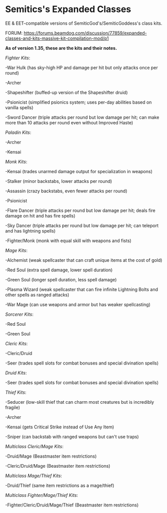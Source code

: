 # Semitics's Expanded Classes
EE &amp; EET-compatible versions of SemiticGod's/SemiticGoddess's class kits.

FORUM: https://forums.beamdog.com/discussion/77859/expanded-classes-and-kits-massive-kit-compilation-mod/p1

**As of version 1.35, these are the kits and their notes.**

_Fighter Kits_:

-War Hulk (has sky-high HP and damage per hit but only attacks once per round)

-Archer

-Shapeshifter (buffed-up version of the Shapeshifter druid)

-Psionicist (simplified psionics system; uses per-day abilities based on vanilla spells)

-Sword Dancer (triple attacks per round but low damage per hit; can make more than 10 attacks per round even without Improved Haste)

_Paladin Kits_:

-Archer

-Kensai

_Monk Kits_:

-Kensai (trades unarmed damage output for specialization in weapons)

-Stalker (minor backstabs, lower attacks per round)

-Assassin (crazy backstabs, even fewer attacks per round)

-Psionicist

-Flare Dancer (triple attacks per round but low damage per hit; deals fire damage on hit and has fire spells)

-Sky Dancer (triple attacks per round but low damage per hit; can teleport and has lightning spells)

-Fighter/Monk (monk with equal skill with weapons and fists)

_Mage Kits_:

-Alchemist (weak spellcaster that can craft unique items at the cost of gold)

-Red Soul (extra spell damage, lower spell duration)

-Green Soul (longer spell duration, less spell damage)

-Plasma Wizard (weak spellcaster that can fire infinite Lightning Bolts and other spells as ranged attacks)

-War Mage (can use weapons and armor but has weaker spellcasting)

_Sorcerer Kits_:

-Red Soul

-Green Soul

_Cleric Kits_:

-Cleric/Druid

-Seer (trades spell slots for combat bonuses and special divination spells)

_Druid Kits_:

-Seer (trades spell slots for combat bonuses and special divination spells)

_Thief Kits_:

-Seducer (low-skill thief that can charm most creatures but is incredibly fragile)

-Archer

-Kensai (gets Critical Strike instead of Use Any Item)

-Sniper (can backstab with ranged weapons but can't use traps)

_Multiclass Cleric/Mage Kits_:

-Druid/Mage (Beastmaster item restrictions)

-Cleric/Druid/Mage (Beastmaster item restrictions)

_Multiclass Mage/Thief Kits_:

-Druid/Thief (same item restrictions as a mage/thief)

_Multiclass Fighter/Mage/Thief Kits_:

-Fighter/Cleric/Druid/Mage/Thief (Beastmaster item restrictions)

